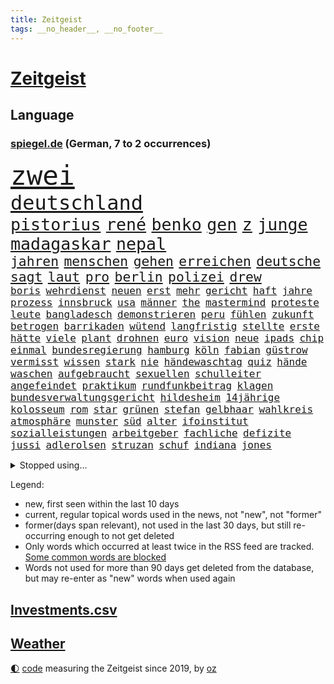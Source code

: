 ```yaml
---
title: Zeitgeist
tags: __no_header__, __no_footer__
---
```


# [Zeitgeist](https://oliz.io/zeitgeist/)

## Language

<h3><a href="https://www.spiegel.de" target="_blank">spiegel.de</a> (German, 7 to 2 occurrences)</h3>
<p style="font-family:monospace">
<span style="font-size:32pt"><a href="news_links.html#zwei" class="current">zwei</a></span>
<br>
<span style="font-size:24pt"><a href="news_links.html#deutschland" class="current">deutschland</a></span>
<br>
<span style="font-size:20pt"><a href="news_links.html#pistorius" class="current">pistorius</a></span>
<span style="font-size:20pt"><a href="news_links.html#rené" class="current">rené</a></span>
<span style="font-size:20pt"><a href="news_links.html#benko" class="current">benko</a></span>
<span style="font-size:20pt"><a href="news_links.html#gen" class="current">gen</a></span>
<span style="font-size:20pt"><a href="news_links.html#z" class="current">z</a></span>
<span style="font-size:20pt"><a href="news_links.html#junge" class="current">junge</a></span>
<span style="font-size:20pt"><a href="news_links.html#madagaskar" class="current">madagaskar</a></span>
<span style="font-size:20pt"><a href="news_links.html#nepal" class="current">nepal</a></span>
<br>
<span style="font-size:16pt"><a href="news_links.html#jahren" class="current">jahren</a></span>
<span style="font-size:16pt"><a href="news_links.html#menschen" class="current">menschen</a></span>
<span style="font-size:16pt"><a href="news_links.html#gehen" class="current">gehen</a></span>
<span style="font-size:16pt"><a href="news_links.html#erreichen" class="current">erreichen</a></span>
<span style="font-size:16pt"><a href="news_links.html#deutsche" class="current">deutsche</a></span>
<span style="font-size:16pt"><a href="news_links.html#sagt" class="current">sagt</a></span>
<span style="font-size:16pt"><a href="news_links.html#laut" class="current">laut</a></span>
<span style="font-size:16pt"><a href="news_links.html#pro" class="current">pro</a></span>
<span style="font-size:16pt"><a href="news_links.html#berlin" class="current">berlin</a></span>
<span style="font-size:16pt"><a href="news_links.html#polizei" class="current">polizei</a></span>
<span style="font-size:16pt"><a href="news_links.html#drew" class="new">drew</a></span>
<br>
<span style="font-size:12pt"><a href="news_links.html#boris" class="current">boris</a></span>
<span style="font-size:12pt"><a href="news_links.html#wehrdienst" class="current">wehrdienst</a></span>
<span style="font-size:12pt"><a href="news_links.html#neuen" class="current">neuen</a></span>
<span style="font-size:12pt"><a href="news_links.html#erst" class="current">erst</a></span>
<span style="font-size:12pt"><a href="news_links.html#mehr" class="current">mehr</a></span>
<span style="font-size:12pt"><a href="news_links.html#gericht" class="current">gericht</a></span>
<span style="font-size:12pt"><a href="news_links.html#haft" class="current">haft</a></span>
<span style="font-size:12pt"><a href="news_links.html#jahre" class="current">jahre</a></span>
<span style="font-size:12pt"><a href="news_links.html#prozess" class="current">prozess</a></span>
<span style="font-size:12pt"><a href="news_links.html#innsbruck" class="current">innsbruck</a></span>
<span style="font-size:12pt"><a href="news_links.html#usa" class="current">usa</a></span>
<span style="font-size:12pt"><a href="news_links.html#männer" class="current">männer</a></span>
<span style="font-size:12pt"><a href="news_links.html#the" class="current">the</a></span>
<span style="font-size:12pt"><a href="news_links.html#mastermind" class="new">mastermind</a></span>
<span style="font-size:12pt"><a href="news_links.html#proteste" class="current">proteste</a></span>
<span style="font-size:12pt"><a href="news_links.html#leute" class="current">leute</a></span>
<span style="font-size:12pt"><a href="news_links.html#bangladesch" class="new">bangladesch</a></span>
<span style="font-size:12pt"><a href="news_links.html#demonstrieren" class="current">demonstrieren</a></span>
<span style="font-size:12pt"><a href="news_links.html#peru" class="current">peru</a></span>
<span style="font-size:12pt"><a href="news_links.html#fühlen" class="current">fühlen</a></span>
<span style="font-size:12pt"><a href="news_links.html#zukunft" class="current">zukunft</a></span>
<span style="font-size:12pt"><a href="news_links.html#betrogen" class="current">betrogen</a></span>
<span style="font-size:12pt"><a href="news_links.html#barrikaden" class="current">barrikaden</a></span>
<span style="font-size:12pt"><a href="news_links.html#wütend" class="current">wütend</a></span>
<span style="font-size:12pt"><a href="news_links.html#langfristig" class="current">langfristig</a></span>
<span style="font-size:12pt"><a href="news_links.html#stellte" class="current">stellte</a></span>
<span style="font-size:12pt"><a href="news_links.html#erste" class="current">erste</a></span>
<span style="font-size:12pt"><a href="news_links.html#hätte" class="current">hätte</a></span>
<span style="font-size:12pt"><a href="news_links.html#viele" class="current">viele</a></span>
<span style="font-size:12pt"><a href="news_links.html#plant" class="current">plant</a></span>
<span style="font-size:12pt"><a href="news_links.html#drohnen" class="current">drohnen</a></span>
<span style="font-size:12pt"><a href="news_links.html#euro" class="current">euro</a></span>
<span style="font-size:12pt"><a href="news_links.html#vision" class="current">vision</a></span>
<span style="font-size:12pt"><a href="news_links.html#neue" class="current">neue</a></span>
<span style="font-size:12pt"><a href="news_links.html#ipads" class="new">ipads</a></span>
<span style="font-size:12pt"><a href="news_links.html#chip" class="new">chip</a></span>
<span style="font-size:12pt"><a href="news_links.html#einmal" class="current">einmal</a></span>
<span style="font-size:12pt"><a href="news_links.html#bundesregierung" class="current">bundesregierung</a></span>
<span style="font-size:12pt"><a href="news_links.html#hamburg" class="current">hamburg</a></span>
<span style="font-size:12pt"><a href="news_links.html#köln" class="current">köln</a></span>
<span style="font-size:12pt"><a href="news_links.html#fabian" class="current">fabian</a></span>
<span style="font-size:12pt"><a href="news_links.html#güstrow" class="new">güstrow</a></span>
<span style="font-size:12pt"><a href="news_links.html#vermisst" class="current">vermisst</a></span>
<span style="font-size:12pt"><a href="news_links.html#wissen" class="current">wissen</a></span>
<span style="font-size:12pt"><a href="news_links.html#stark" class="current">stark</a></span>
<span style="font-size:12pt"><a href="news_links.html#nie" class="current">nie</a></span>
<span style="font-size:12pt"><a href="news_links.html#händewaschtag" class="new">händewaschtag</a></span>
<span style="font-size:12pt"><a href="news_links.html#quiz" class="current">quiz</a></span>
<span style="font-size:12pt"><a href="news_links.html#hände" class="current">hände</a></span>
<span style="font-size:12pt"><a href="news_links.html#waschen" class="current">waschen</a></span>
<span style="font-size:12pt"><a href="news_links.html#aufgebraucht" class="current">aufgebraucht</a></span>
<span style="font-size:12pt"><a href="news_links.html#sexuellen" class="current">sexuellen</a></span>
<span style="font-size:12pt"><a href="news_links.html#schulleiter" class="current">schulleiter</a></span>
<span style="font-size:12pt"><a href="news_links.html#angefeindet" class="current">angefeindet</a></span>
<span style="font-size:12pt"><a href="news_links.html#praktikum" class="new">praktikum</a></span>
<span style="font-size:12pt"><a href="news_links.html#rundfunkbeitrag" class="new">rundfunkbeitrag</a></span>
<span style="font-size:12pt"><a href="news_links.html#klagen" class="current">klagen</a></span>
<span style="font-size:12pt"><a href="news_links.html#bundesverwaltungsgericht" class="current">bundesverwaltungsgericht</a></span>
<span style="font-size:12pt"><a href="news_links.html#hildesheim" class="current">hildesheim</a></span>
<span style="font-size:12pt"><a href="news_links.html#14jährige" class="current">14jährige</a></span>
<span style="font-size:12pt"><a href="news_links.html#kolosseum" class="current">kolosseum</a></span>
<span style="font-size:12pt"><a href="news_links.html#rom" class="current">rom</a></span>
<span style="font-size:12pt"><a href="news_links.html#star" class="current">star</a></span>
<span style="font-size:12pt"><a href="news_links.html#grünen" class="current">grünen</a></span>
<span style="font-size:12pt"><a href="news_links.html#stefan" class="current">stefan</a></span>
<span style="font-size:12pt"><a href="news_links.html#gelbhaar" class="new">gelbhaar</a></span>
<span style="font-size:12pt"><a href="news_links.html#wahlkreis" class="current">wahlkreis</a></span>
<span style="font-size:12pt"><a href="news_links.html#atmosphäre" class="current">atmosphäre</a></span>
<span style="font-size:12pt"><a href="news_links.html#munster" class="new">munster</a></span>
<span style="font-size:12pt"><a href="news_links.html#süd" class="new">süd</a></span>
<span style="font-size:12pt"><a href="news_links.html#alter" class="current">alter</a></span>
<span style="font-size:12pt"><a href="news_links.html#ifoinstitut" class="current">ifoinstitut</a></span>
<span style="font-size:12pt"><a href="news_links.html#sozialleistungen" class="current">sozialleistungen</a></span>
<span style="font-size:12pt"><a href="news_links.html#arbeitgeber" class="current">arbeitgeber</a></span>
<span style="font-size:12pt"><a href="news_links.html#fachliche" class="new">fachliche</a></span>
<span style="font-size:12pt"><a href="news_links.html#defizite" class="current">defizite</a></span>
<span style="font-size:12pt"><a href="news_links.html#jussi" class="new">jussi</a></span>
<span style="font-size:12pt"><a href="news_links.html#adlerolsen" class="new">adlerolsen</a></span>
<span style="font-size:12pt"><a href="news_links.html#struzan" class="new">struzan</a></span>
<span style="font-size:12pt"><a href="news_links.html#schuf" class="current">schuf</a></span>
<span style="font-size:12pt"><a href="news_links.html#indiana" class="current">indiana</a></span>
<span style="font-size:12pt"><a href="news_links.html#jones" class="current">jones</a></span>
</p>
<details>
<summary>Stopped using...</summary>
<p class="former" style="font-size:12pt">
2020(1820) draußen(1819) diskussion(1818) nationalspieler(1818) punkte(1818) taten(1818) tor(1818) feierte(1817) kennt(1817) wechseln(1817) weltweiten(1817) bemüht(1816) leer(1816) parteichef(1816) tom(1816) aufklärung(1815) bereich(1815) bewegung(1815) italiens(1815) schlechten(1815) teilnehmer(1815) debüt(1814) florida(1814) gesundheitsminister(1814) hieß(1814) niederlanden(1814) präsidentschaftswahl(1814) prüfung(1814) wut(1814) amsterdam(1813) coronapandemie(1813) gereist(1813) geschickt(1813) helfer(1813) anspruch(1812) bruder(1812) and(1811) danach(1811) lindner(1811) ländern(1811) thailand(1811) vorher(1811) 6(1810) abgesagt(1810) aufnahmen(1810) queen(1810) jüngeren(1809) landen(1809) erhielt(1808) hotel(1808) nahm(1808) abstimmen(1807) befreit(1807) bezahlt(1807) brasilien(1807) engagement(1807) richtig(1807) abgehört(1806) babys(1806) gebiet(1806) san(1806) beinahe(1805) habeck(1805) verheerenden(1805) förderung(1804) halbfinale(1804) eigentümer(1803) geldstrafe(1803) rassistischen(1803) tausenden(1803) verteidigungsministerium(1803) brite(1802) erkrankt(1802) illegal(1801) polnische(1800) siegen(1800) volksrepublik(1800) kevin(1799) 11(1798) enge(1797) königin(1797) lkw(1797) todesopfer(1795) achten(1793) spenden(1792) öffentliche(1792) münster(1791) projekte(1791) begriff(1790) rechtzeitig(1790) kokain(1789) cduchef(1788) wusste(1788) spitzenreiter(1787) syrer(1786) möglichkeiten(1782) kräfte(1781) gefühl(1780) dutzend(1776) fehlende(1775) unterdessen(1775) zeigten(1775) liberalen(1772) bewegt(1769) lehrkräfte(1765) entspannt(1764) hitler(1751) aktionen(1750) zusätzliche(1747) panzer(1684) serbien(1570) anführer(1559) zerstörte(1551) tour(1532) diebe(1482) ampel(1481) verletzten(1481) verbündeten(1477) irritiert(1471) radikalen(1463) schulden(1460) spezielle(1444) loch(1390) invasion(1389) verkündete(1358) aufhören(1319) samt(1313) triumphiert(1310) gelöst(1301) eingetroffen(1291) indem(1266) ehrt(1235) israelis(1231) sinne(1220) sylt(1220) profi(1199) thüringens(1193) baum(1189) genauer(1185) 16jähriger(1182) dach(1165) effekt(1158) giorgia(1144) lebenslange(1133) tagelang(1125) vaters(1100) irland(1097) kollege(1097) angreifen(1091) asyl(1085) parolen(1082) pakete(1078) kommentiert(1033) ähnliche(1011) day(998) stil(943) optionen(926) beides(913) bar(895) zoll(871) küche(870) gelernt(868) 9(859) steve(821) spdchef(802) desaster(800) anzeige(769) verfolgte(739) fehlte(732) sportlich(730) 22jährige(720) handball(709) demonstration(699) dokument(691) positioniert(689) künftige(685) bundestagswahl(658) usdemokraten(654) mögen(629) seoul(623) schritten(621) pazifik(616) beantragt(611) rettete(603) sophie(602) zweieinhalb(599) stellung(598) nationalsozialismus(588) verbotene(588) klärt(582) fragte(581) historisch(581) anfeindungen(575) jenseits(574) kaputt(562) boxen(561) f(558) kürze(557) dominanz(554) kriegsführung(554) strafzölle(550) auswärtigen(546) wirklichkeit(544) ernannt(542) bekannter(541) polizistin(526) flog(525) beeindruckt(520) parkplatz(512) 28jährige(509) erdgas(509) wandel(508) films(502) begeisterung(500) ausbreitung(497) stehe(489) kennedy(485) klimawandels(482) polizeigewalt(477) fitness(473) smith(473) atem(467) zeitplan(463) gefangen(459) situationen(456) verfügbar(450) sichtbar(448) wahrscheinlicher(446) strenge(444) rico(441) entgehen(438) indiens(437) enger(433) pennsylvania(431) lockt(429) öffentlicher(428) geurteilt(426) yoga(422) einigkeit(414) sechsten(414) klappen(413) mittag(412) lautet(411) belege(410) verhängen(408) arnold(405) gefangenen(405) georgia(404) ceo(401) echt(391) container(390) gebraucht(383) jannik(383) sinner(383) ausweitung(382) design(382) mitarbeiterinnen(382) winkt(382) kleinkind(379) versteckte(379) liam(377) grundsätzlich(375) missgeschick(373) braunschweig(372) geringe(372) prominenter(371) verdiente(367) günstigen(366) indigene(364) zählen(364) ausgehen(360) voraussichtlich(356) generationen(355) weltmeisterschaft(349) französischer(348) aussterben(347) bedrohte(346) göttingen(341) einwanderer(337) euch(337) überschattet(333) fatal(332) 8(331) rüstungsindustrie(331) soziologe(331) chinesischer(330) durchsuchungen(330) armin(329) gerhard(329) kommissar(329) atomwaffen(328) spielerin(323) black(319) milliardenhöhe(318) finanzieren(313) puerto(311) angemeldet(310) bruttoinlandsprodukt(310) herzog(310) möchten(310) antritt(309) verurteilen(309) nutzung(308) neuesten(304) bangt(303) fantasie(301) preisverleihung(301) kassen(300) millionenhöhe(299) leiten(296) leichte(295) befragung(294) nachgewiesen(293) alleingang(292) usgesundheitsminister(292) löwe(291) akuter(290) jair(289) fortsetzen(288) sprüche(288) strich(287) engen(285) bali(284) graf(283) ratschläge(283) weite(281) jonas(280) dokumentiert(277) rückte(274) staunen(274) demonstrierten(273) heide(273) antonio(271) bayrou(270) françois(270) halbinsel(270) verpflichten(270) kichatbot(268) vergiftet(268) vorsorge(268) charité(264) veränderung(264) atomkraft(263) feuerwehrleute(261) gläubigen(260) urheber(260) demenz(259) mund(259) fließt(258) luka(258) attackierten(257) radprofi(257) predigt(256) unbekannt(256) frost(254) halt(254) achtelfinale(253) versetzt(253) tunesien(252) gekostet(250) beauftragt(249) kyjiws(248) szenario(248) usamerikanerin(246) geständnis(245) blue(244) istanbuler(242) senioren(240) tausender(240) pekings(237) atomprogramm(236) tanzt(234) schwestern(231) versetzen(231) vize(229) zollkrieg(229) aufbauen(227) belohnung(227) dankt(226) istanbuls(224) agiert(223) rüdiger(223) biopic(221) lübeck(220) utah(220) solingen(219) verbrachte(218) klettern(216) schießerei(216) wale(216) rechtfertigt(215) ingebrigtsen(212) kippte(211) brown(209) pech(209) professorin(208) schlimme(207) debütalbum(206) swinton(206) tilda(206) überträgt(205) entschlossenheit(204) henning(204) lahav(204) startklarnewsletter(203) diplomat(202) kanadier(201) karrierecoach(201) übergewicht(201) inter(200) erholt(199) einzelfall(198) ärztin(198) ungerecht(197) alligator(196) charterflug(195) 1975(194) behindern(194) carlo(194) schlucken(193) widersprechen(191) brasiliens(190) führenden(190) männlich(190) denkmal(188) long(185) tragische(185) extremistische(183) ai(182) ausweisung(181) disqualifiziert(181) heming(181) rückendeckung(181) dörfern(180) erfand(180) szenarien(179) zittert(179) fußballnationalmannschaft(178) champion(176) einstimmig(176) saßen(176) journalismus(175) dröge(174) katharina(174) diamanten(172) überstunden(172) bolsonaro(170) stationiert(169) überragende(169) bahnfahren(168) höherer(168) josephine(168) trennungen(168) dringt(167) leif(167) elite(166) fußballwmqualifikation(166) ochsenknecht(166) angefacht(165) bestellt(165) männlichkeit(165) schwedischer(165) ertappt(164) hagel(164) kampfansage(164) kultusminister(164) reaktiviert(164) evakuieren(163) irritationen(163) koalitionsvertrag(163) weggefährten(163) völkerrechtler(160) festgesetzt(159) jusochef(159) türmer(159) verschiebung(159) assadregime(158) thompson(158) bildungsministerium(157) zerlegen(155) akkus(154) sensation(154) umstrittener(154) vorgenommen(154) donezk(153) recherchiert(153) feiertage(152) flüchtig(152) olivia(152) attentäter(151) finanzmärkten(151) vollstreckt(151) weicht(151) abgaben(150) platzt(150) reisenden(150) stefanie(150) verzweifelte(150) christlichen(149) residenz(149) sony(149) verpflichtung(149) zittern(148) beschränkt(147) elizabeth(147) gladbach(147) jusos(146) spezialkräfte(146) durchfall(145) gerichtshofs(145) hochhaus(144) jonathan(144) südtirol(143) botox(141) kaisers(141) überzeugte(141) unverantwortlich(140) 30jährigen(139) filmstar(139) lukas(139) nachfolgers(139) sozialstaat(139) videoaufnahmen(139) frühzeitig(138) zeremonie(138) diplomaten(137) martialische(137) postings(137) stuft(137) dankeschön(136) emfinale(136) höchstem(136) beckenbauer(135) jamie(135) ablösung(133) bundesbürger(133) gepflegt(133) jette(131) nietzard(131) stufen(131) pubertät(130) österreicher(129) andy(128) unionsfraktionschef(128) einschätzung(127) etappe(127) langjähriger(126) lokalen(126) zuflucht(126) afdverbot(125) flaute(125) verstopft(125) geiselvideo(124) inszenieren(124) leverkusener(124) prescht(124) pride(124) schnappte(124) entwurf(123) ausgetreten(122) medizinischer(122) verbrannt(122) entkommen(121) silva(121) klimaziel(120) versäumnisse(120) finnland(119) jack(119) massen(119) ministers(119) pianist(119) ralf(119) rotes(118) araghchi(117) gesamtsieg(117) hits(117) afdverbotsverfahren(116) curtis(116) zuschlag(116) angegeben(115) arbeitszeit(115) ausdrücklich(115) bester(115) brexit(115) costar(115) schrittweise(115) trauern(115) 2001(114) etappensieg(114) grünenfraktionschefin(114) härtetest(114) ideal(114) oberstes(114) zeitraum(114) wissenschaftlicher(113) brennt(112) erfinder(112) stießen(112) wunderkind(112) afdabgeordneten(111) anderson(111) abholzung(110) gewehrt(110) klimafreundlich(110) königs(110) prävention(110) unterstützte(110) foster(109) bonität(108) euklimaziel(108) finanzieller(108) lammy(108) undenkbar(108) untersuchen(108) bremens(107) führer(107) diabetes(106) hassan(106) krönt(106) niedergang(106) überziehen(106) geschleudert(105) intensivstation(105) naturkatastrophen(105) neurowissenschaftler(105) topmanager(105) 1300(104) schwulen(104) nbastar(103) trikots(103) verbliebene(103) kunstwerk(102) oberdorf(102) kurzen(101) aryna(100) coronazeit(100) evakuierung(100) jungtier(100) sabalenka(100) vorwiegend(100) erpressung(99) erträglichen(99) abwehrkampf(98) boxer(98) feuerte(98) kompetenzen(98) salzburger(98) surfer(98) weitverbreitet(98) 1980(97) austreten(97) engagiert(97) unterhalt(97) örtlichen(97) schwarzenegger(96) universum(96) exagent(95) grunde(95) kalt(95) substanz(95) erhebung(94) mindestalter(94) ozeane(94) riesig(94) sichtbaren(94) saisonauftakt(93) mitgliedstaaten(92) monatlich(92) ausstatten(91) beach(91) eiltempo(91) kolumbien(91) militärputsch(91) ticketverkauf(91) verschlechterung(91) brennende(90) quadratmeter(90) 18jähriger(89) alstom(89) bardem(89) egos(89) musical(89) nationalcoach(89) tuchels(89) vertrauensfrage(89) 73(88) assistentin(88) militäreinsatz(88) turniers(88) utahs(88) amokläufer(87) icebeamte(87) jupiter(87) jülich(87) schnellster(87) supercomputer(87) umplanen(87) iaeachef(86) newsblog(86) toptalent(86) fluggesellschaft(85) heikler(85) klimaanlage(85) knöpfe(85) kontraproduktiv(85) mantra(85) millionenschweren(85) tennisstar(85) angelegten(84) ausgeflogen(84) belém(84) beteuert(84) bevorzugt(84) infektionen(84) sichtbarkeit(84) usverteidigungsministerium(84) zurückgeworfen(84) befeuern(83) belarussische(83) bezahlung(83) decken(83) greifswald(83) lukaschenko(83) staatskrise(83) zurückgreifen(83) bauten(82) existenzielle(82) identifikation(82) rauchschwaden(82) steuersenkungen(82) verdienste(82) angeprangert(81) gegenstimmen(81) staatsvermögen(81) waisenhäusern(81) ärgern(81) 43jähriger(80) assadregimes(80) erdöl(80) verlags(80) verlorenen(80) agrarminister(79) atombehörde(79) bahnstrecken(79) bauernverband(79) britney(79) maskenbeschaffung(79) rainer(79) spears(79) stücke(79) zurückbringen(79) zypern(79) aaron(78) jimi(78) alois(77) begegnungen(77) carter(77) hotelrechnung(77) pamela(77) simpel(77) unbezahlter(77) unerfreuliche(77) arbeitsministerium(76) fremder(76) kalter(76) kontern(76) mobilisiert(76) zwölfmal(76) 180(75) flaschen(75) jogger(75) norman(75) ratingagentur(75) stararchitekt(75) f35(74) giulia(74) kindererziehung(74) netzphänomen(74) prozessauftakt(74) behaupten(73) beschränkungen(73) billion(73) dates(73) gescherzt(73) klangqualität(73) kombinieren(73) milliardenbewertung(73) rekordnationalspieler(73) arbeitern(72) eingespart(72) intime(72) these(72) verbreitung(72) wünschte(72) zerpflückt(72) medizinisch(71) sommerferien(71) ubahnen(71) bremerhaven(70) buffalo(70) bundesdeutschen(70) defekts(70) ecstasy(70) lachgas(70) aufschlag(69) bundesverdienstkreuz(69) freundeskreis(69) granaten(69) kette(69) relativieren(69) donau(68) eisverkäufer(68) englischer(68) erdoğans(68) hessische(68) niedrig(68) plädieren(68) psychologe(68) seziert(68) sortieren(68) zusetzt(68) 52(67) absatzzahlen(67) asylanträge(67) engsten(67) entzünden(67) finalistin(67) hauchdünner(67) vingegaard(67) überhöhte(67) abhängen(66) diagnostik(66) echtes(66) freifahrtschein(66) konzentrationslager(66) landstraße(66) lettland(66) emviertelfinale(65) grossi(65) hamburghannover(65) kameramann(65) podest(65) kommissionschefin(64) koordinieren(64) meisterin(64) nackten(64) schwarz(64) vorschlagen(64) dress(63) grobe(63) senkrecht(63) sprint(63) arbeiterinnen(62) auvisio(62) headsets(62) huthimilizen(62) jbl(62) kreuzfahrtschiffen(62) shokz(62) thw(62) wasserdichte(62) wasserfesten(62) wittern(62) aufgespürt(61) bundesschülerkonferenz(61) entschädigungen(61) schicksalsschlag(61) südkalifornien(61) beworbenen(60) naturschützer(60) verbucht(60) überlastet(60) blasel(59) illegales(59) juristischen(59) stier(59) unterhaltungskünstler(59) weltordnung(59) 22jähriger(58) altersarmut(58) erschöpfung(58) mtv(58) mächtig(58) ostküste(58) cybergrooming(57) eigenem(57) federal(57) gazademo(57) grandslamtitel(57) institut(57) reserve(57) total(57) trainerinnen(57) aussteigen(56) einwanderung(56) kletterin(56) völkermords(56) demonstrant(55) fernhalten(55) filmgeschäft(55) hoffnungsträger(55) professor(55) blenden(54) dauerstreit(54) gemini(54) gross(54) kante(54) tagelangen(54) g20(53) spannendsten(53) wiegeln(53) abgelaufen(52) defekte(52) emhalbfinale(52) evan(52) geahndet(52) immobilienkredit(52) mitverantwortlich(52) südkoreanische(52) entwendeten(51) unsportlichkeit(51) versöhner(51) aktivistengruppe(50) bosbach(50) distanzierte(50) dominoeffekt(50) g20gipfel(50) gefährt(50) huhn(50) ishiba(50) kreuzfahrtschiffe(50) locker(50) merkte(50) schippe(50) shigeru(50) wasserschutzpolizei(50) anrichtet(49) drohe(49) drängte(49) formen(49) klappte(49) musikfestival(49) oscargewinner(49) rechthaber(49) rezeptsammlungen(49) urlaubsinsel(49) eingeweiht(48) höherem(48) israelisches(48) lehrstück(48) rechtsextremist(48) romantik(48) spremberg(48) stimmzettel(48) vereinsgeschichte(48) instagramposts(47) institutionen(47) kasernen(47) rundfahrt(47) bejubeln(46) cocacola(46) klubgeschichte(46) militärhilfen(46) mondbasis(46) mordserie(46) prokopfverschuldung(46) protestierten(46) sozialstaats(46) treibhausgasen(46) verunreinigung(46) veröffentlichten(46) überschätzt(46) 2200(45) abwahl(45) amokfahrt(45) gestrandete(45) hassen(45) inhaltlichen(45) stein(45) umweltschutzbehörde(45) verlangte(44) beharren(43) beseitigen(43) einstand(43) frischer(43) fünfmal(43) tvsender(43) usermittler(43) ersatzzug(42) glaubte(42) golfen(42) malaika(42) mihambo(42) nacktbilder(42) türsteher(42) verzehr(42) weitspringerin(42) fragwürdiger(41) gesprächsbedarf(41) grenzenlose(41) kommunalwahlkampf(41) litauens(41) nrwinnenminister(41) reul(41) sonnige(41) sperrt(41) teilnehmern(41) anschließen(40) geschlechter(40) holy(40) partikel(40) reaktionäre(40) abbringen(39) atomkrieg(39) ausbleibenden(39) chefstatistikerin(39) heathrow(39) neeson(39) usarbeitsmarkt(39) exbotschafter(38) leichtathletinnen(38) sprinterin(38) veteranen(38) apotheker(37) beben(37) besonderes(37) bundesverfassungsrichterin(37) frauenkörper(37) größerer(37) liebling(37) schubser(37) streamingdienste(37) unoklimakonferenz(37) victor(37) afdpolitikers(36) einnahme(36) erwiesen(36) gottes(36) lebendes(36) monheim(36) personalabbau(36) strukturellen(36) bestreiten(35) ewige(35) gefreut(35) lohn(35) rind(35) rüstungsexporte(35) stadtfest(35) verzehren(35) dünnen(34) klagemauer(34) konfrontation(34) mitteilung(34) universitätsklinikum(34) cdulandeschef(33) streiken(33) triumphale(33) fahrerlaubnis(32) familienleben(32) kreuzen(32) milliardenklage(32) redaktionen(32) sinniert(32) wölfe(32) zusammenkommen(32) eubeitritt(31) geoengineering(31) insolvenzen(31) sicherstellen(31) besiegte(30) bezirksbürgermeister(30) cop30(30) kalabrien(30) plastik(30) pose(30) rächen(30) unterbrechung(30) unterstützten(30) hanks(29) köster(29) neubaustrecke(29) nostalgie(29) auflaufen(28) daylewis(28) felssturz(28) gefängnissen(28) terence(28) wissenschaftlern(28) bildet(27) spontane(27) unterseekabel(27) zukünftigen(27) anzubieten(26) aufsteiger(26) bakterien(26) leitungswasser(26) spielpläne(26) topklubs(26) tyson(26) umkämpften(26) angestrebte(25) aspekte(25) brodelt(25) expertin(25) mexikanische(25) minderheit(25) unterbricht(25) verdreifacht(25) erwähnt(24) filmfestival(24) konrad(24) meier(24) projekts(24) zueinander(24) großdemo(23) konkreten(23) lausanne(23) modehaus(23) niveau(23) geheuer(22) geschichtsschreibung(22) katars(22) 81jährige(21) asthma(21) boxring(21) dichter(21) führerscheine(21) gomringer(21) heimatstadt(21) lyrik(21) startelfdebüt(21) zahllose(21) basketballnationalmannschaft(20) bescheid(20) druschbapipeline(20) einbringt(20) entgegensetzen(20) garantien(20) menden(20) prägten(20) account(19) aufträge(19) award(19) jean(19) offene(19) usbehörden(19) wappentier(19) ökonomin(19) atomkraftwerks(18) autobahnstück(18) hodgson(18) krankheitsfall(18) skurrilen(18) supertramp(18) änderte(18) ehrlich(17) exprofi(17) staatsanwalt(17) usnotenbankerin(17) crashs(16) gadgets(16) negativen(16) regenwald(16) theo(16) usfabrik(16) anteile(15) brandstifter(15) entertainer(15) entführer(15) höchststrafe(15) juristischer(15) krankgeschrieben(15) landesweiten(15) pumpt(15) radteam(15) soziales(15) verstöße(15) düsteren(14) erteilt(14) hunden(14) komponisten(14) verstörende(14) ehec(13) rand(13) umstellung(13) verschmutzung(13) verwechslung(13) befinde(12) davis(12) dumme(12) hagelte(12) lebenslang(12) schutzes(12) wegner(12) attack(11) aufbewahrt(11) deutschfranzösischen(11) erfassen(11) fahnden(11) fiktive(11) fremde(11) gezielten(11) grenzwerte(11) großmeister(11) schlittert(11)
</p>
</details>
<p>Legend:
<ul>
<li><span class="new">new</span>, first seen within the last 10 days</li>
<li><span class="current">current</span>, regular topical words used in the news, not "new", not "former"</li>
<li><span class="former">former(days span relevant)</span>, not used in the last 30 days, but still re-occurring enough to not get deleted</li>
<li>Only words which occurred at least twice in the RSS feed are tracked. <a href="language/filters.py">Some common words are blocked</a></li>
<li>Words not used for more than 90 days get deleted from the database, but may re-enter as "new" words when used again</li>
</ul>
</p>

## [Investments](investments.html)[.csv](investments.csv)

## [Weather](weather.html)

<footer>
<a href="javascript:toggleTheme()" class="nav">🌓</a>
<a href="https://github.com/ooz/zeitgeist">code</a> measuring the Zeitgeist since 2019, by <a href="https://oliz.io">oz</a>
</footer>
